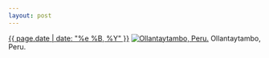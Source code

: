 ```yaml
---
layout: post
---
```


<p>
  <time><a href="/197">{{ page.date | date: "%e %B, %Y" }}</a></time>
  <a href="/197"><img src="{{ site.assets_url }}/197-640.jpg" srcset="{{ site.assets_url }}/197-1280.jpg 1280w, {{ site.assets_url }}/197-960.jpg 960w, {{ site.assets_url }}/197-640.jpg 640w, {{ site.assets_url }}/197-320.jpg 320w" sizes="(min-width: 700px) 50vw, calc(100vw - 2rem)" alt="Ollantaytambo, Peru." /></a>
  <span>Ollantaytambo, Peru.</span>
</p>
